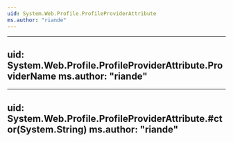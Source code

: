 ```yaml
---
uid: System.Web.Profile.ProfileProviderAttribute
ms.author: "riande"
---
```


---
uid: System.Web.Profile.ProfileProviderAttribute.ProviderName
ms.author: "riande"
---

---
uid: System.Web.Profile.ProfileProviderAttribute.#ctor(System.String)
ms.author: "riande"
---
